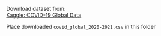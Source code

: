 Download dataset from:  
[Kaggle: COVID-19 Global Data](https://www.kaggle.com/datasets/imdevskp/corona-virus-report)  

Place downloaded `covid_global_2020-2021.csv` in this folder
